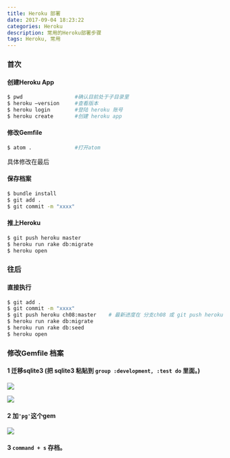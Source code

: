 ```yaml
---
title: Heroku 部署
date: 2017-09-04 18:23:22
categories: Heroku
description: 常用的Heroku部署步骤
tags: Heroku, 常用
---
```



### 首次
#### 创建Heroku App
``` bash
$ pwd                 #确认目前处于子目录里
$ heroku —version     #查看版本
$ heroku login        #登陆 heroku 账号
$ heroku create       #创建 heroku app
```

#### 修改Gemfile
``` bash
$ atom .              #打开atom
```
具体修改在最后


#### 保存档案
``` bash
$ bundle install
$ git add .
$ git commit -m "xxxx"
```

#### 推上Heroku

``` bash
$ git push heroku master
$ heroku run rake db:migrate
$ heroku open
```

### 往后
#### 直接执行

``` bash
$ git add .
$ git commit -m "xxxx"
$ git push heroku ch08:master    # 最新进度在 分支ch08 或 git push heroku master
$ heroku run rake db:migrate
$ heroku run rake db:seed
$ heroku open
```


### 修改Gemfile 档案

#### 1 迁移sqlite3 (把 sqlite3 粘贴到 `group :development, :test do` 里面。)

![](https://ws2.sinaimg.cn/large/006tNbRwgy1fhajvk74s4j30va0i40vy.jpg)

![](https://ws2.sinaimg.cn/large/006tNbRwgy1fhajviw7vij318g086abt.jpg)

#### 2 加`'pg'`这个gem

![](https://ws1.sinaimg.cn/large/006tNbRwgy1fhajvi7affj30ls03g3yn.jpg)

#### 3 `command + s` 存档。
